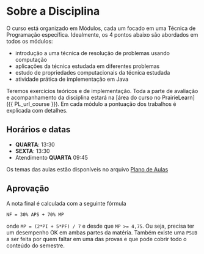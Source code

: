 # Sobre a Disciplina

O curso está organizado em Módulos, cada um focado em uma Técnica de Programação específica. Idealmente, os 4 pontos abaixo são abordados em todos os módulos:

* introdução a uma técnica de resolução de problemas usando computação
* aplicações da técnica estudada em diferentes problemas
* estudo de propriedades computacionais da técnica estudada
* atividade prática de implementação em Java

Teremos exercícios teóricos e de implementação. Toda a parte de avaliação e acompanhamento da disciplina estará na [área do curso no PrairieLearn]({{ PL_url_course }}). Em cada módulo a pontuação dos trabalhos é explicada com detalhes.

## Horários e datas

- **QUARTA**: 13:30
- **SEXTA**: 13:30
- Atendimento **QUARTA** 09:45

Os temas das aulas estão disponíveis no arquivo [Plano de Aulas](plano-de-aulas.xlsx)

## Aprovação

A nota final é calculada com a seguinte fórmula

```
NF = 30% APS + 70% MP
```

onde `MP = (2*PI + 5*PF) / 7` e desde que `MP >= 4,75`. Ou seja, precisa ter um desempenho OK em ambas partes da matéria. Também existe uma `PSUB` a ser feita por quem faltar em uma das provas e que pode cobrir todo o conteúdo do semestre. 

<!-- Caso a primeira condição seja verdade mas não a segunda, será possível fazer uma avaliação `DELTA` com o conteúdo da prova com nota `< 4`. Casos excepcionais podem ser considerados para `DELTA`

!!! warning "Atenção"
    A prova `DELTA` é no mesmo dia e horário da `SUB`. Ou seja, se não fez uma das provas não tem `DELTA`.

 -->
